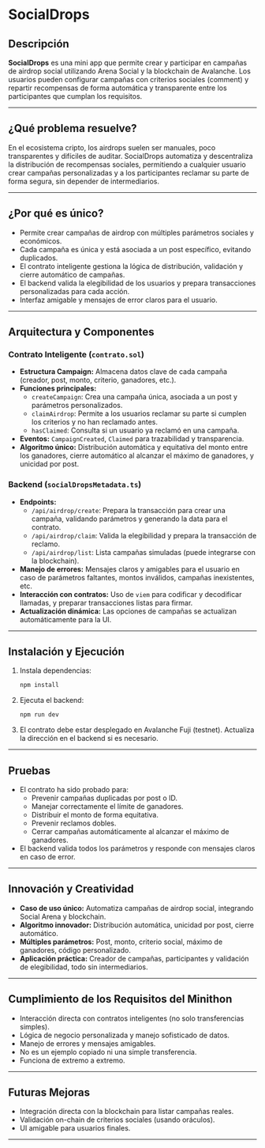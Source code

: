 # SocialDrops

## Descripción

**SocialDrops** es una mini app que permite crear y participar en campañas de airdrop social utilizando Arena Social y la blockchain de Avalanche. Los usuarios pueden configurar campañas con criterios sociales (comment) y repartir recompensas de forma automática y transparente entre los participantes que cumplan los requisitos.

---

## ¿Qué problema resuelve?

En el ecosistema cripto, los airdrops suelen ser manuales, poco transparentes y difíciles de auditar. SocialDrops automatiza y descentraliza la distribución de recompensas sociales, permitiendo a cualquier usuario crear campañas personalizadas y a los participantes reclamar su parte de forma segura, sin depender de intermediarios.

---

## ¿Por qué es único?

- Permite crear campañas de airdrop con múltiples parámetros sociales y económicos.
- Cada campaña es única y está asociada a un post específico, evitando duplicados.
- El contrato inteligente gestiona la lógica de distribución, validación y cierre automático de campañas.
- El backend valida la elegibilidad de los usuarios y prepara transacciones personalizadas para cada acción.
- Interfaz amigable y mensajes de error claros para el usuario.

---

## Arquitectura y Componentes

### Contrato Inteligente (`contrato.sol`)

- **Estructura Campaign:** Almacena datos clave de cada campaña (creador, post, monto, criterio, ganadores, etc.).
- **Funciones principales:**
  - `createCampaign`: Crea una campaña única, asociada a un post y parámetros personalizados.
  - `claimAirdrop`: Permite a los usuarios reclamar su parte si cumplen los criterios y no han reclamado antes.
  - `hasClaimed`: Consulta si un usuario ya reclamó en una campaña.
- **Eventos:** `CampaignCreated`, `Claimed` para trazabilidad y transparencia.
- **Algoritmo único:** Distribución automática y equitativa del monto entre los ganadores, cierre automático al alcanzar el máximo de ganadores, y unicidad por post.

### Backend (`socialDropsMetadata.ts`)

- **Endpoints:**
  - `/api/airdrop/create`: Prepara la transacción para crear una campaña, validando parámetros y generando la data para el contrato.
  - `/api/airdrop/claim`: Valida la elegibilidad y prepara la transacción de reclamo.
  - `/api/airdrop/list`: Lista campañas simuladas (puede integrarse con la blockchain).
- **Manejo de errores:** Mensajes claros y amigables para el usuario en caso de parámetros faltantes, montos inválidos, campañas inexistentes, etc.
- **Interacción con contratos:** Uso de `viem` para codificar y decodificar llamadas, y preparar transacciones listas para firmar.
- **Actualización dinámica:** Las opciones de campañas se actualizan automáticamente para la UI.

---

## Instalación y Ejecución

1. Instala dependencias:
   ```bash
   npm install
   ```
2. Ejecuta el backend:
   ```bash
   npm run dev
   ```
3. El contrato debe estar desplegado en Avalanche Fuji (testnet). Actualiza la dirección en el backend si es necesario.

---

## Pruebas

- El contrato ha sido probado para:
  - Prevenir campañas duplicadas por post o ID.
  - Manejar correctamente el límite de ganadores.
  - Distribuir el monto de forma equitativa.
  - Prevenir reclamos dobles.
  - Cerrar campañas automáticamente al alcanzar el máximo de ganadores.
- El backend valida todos los parámetros y responde con mensajes claros en caso de error.

---

## Innovación y Creatividad

- **Caso de uso único:** Automatiza campañas de airdrop social, integrando Social Arena y blockchain.
- **Algoritmo innovador:** Distribución automática, unicidad por post, cierre automático.
- **Múltiples parámetros:** Post, monto, criterio social, máximo de ganadores, código personalizado.
- **Aplicación práctica:** Creador de campañas, participantes y validación de elegibilidad, todo sin intermediarios.

---

## Cumplimiento de los Requisitos del Minithon

- Interacción directa con contratos inteligentes (no solo transferencias simples).
- Lógica de negocio personalizada y manejo sofisticado de datos.
- Manejo de errores y mensajes amigables.
- No es un ejemplo copiado ni una simple transferencia.
- Funciona de extremo a extremo.

---

## Futuras Mejoras

- Integración directa con la blockchain para listar campañas reales.
- Validación on-chain de criterios sociales (usando oráculos).
- UI amigable para usuarios finales.

---
